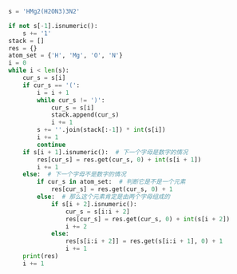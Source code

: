 
<BlogInfo title="94.统计分子中的原子个数" author="白日梦想猿" pv=0 read_times=0 pre_cost_time=0分46秒 category="leetcode" tag_list="['leetcode']" create_time="2022.05.13 20:11:38" update_time="2022.07.21 09:50:27" />

```python
s = 'HMg2(H2ON3)3N2'

if not s[-1].isnumeric():
    s += '1'
stack = []
res = {}
atom_set = {'H', 'Mg', 'O', 'N'}
i = 0
while i < len(s):
    cur_s = s[i]
    if cur_s == '(':
        i = i + 1
        while cur_s != ')':
            cur_s = s[i]
            stack.append(cur_s)
            i += 1
        s += ''.join(stack[:-1]) * int(s[i])
        i += 1
        continue
    if s[i + 1].isnumeric():  # 下一个字母是数字的情况
        res[cur_s] = res.get(cur_s, 0) + int(s[i + 1])
        i += 1
    else:  # 下一个字母不是数字的情况
        if cur_s in atom_set:  # 判断它是不是一个元素
            res[cur_s] = res.get(cur_s, 0) + 1
        else:  # 那么这个元素肯定是由两个字母组成的
            if s[i + 2].isnumeric():
                cur_s = s[i:i + 2]
                res[cur_s] = res.get(cur_s, 0) + int(s[i + 2])
                i += 2
            else:
                res[s[i:i + 2]] = res.get(s[i:i + 1], 0) + 1
                i += 1
    print(res)
    i += 1



```
